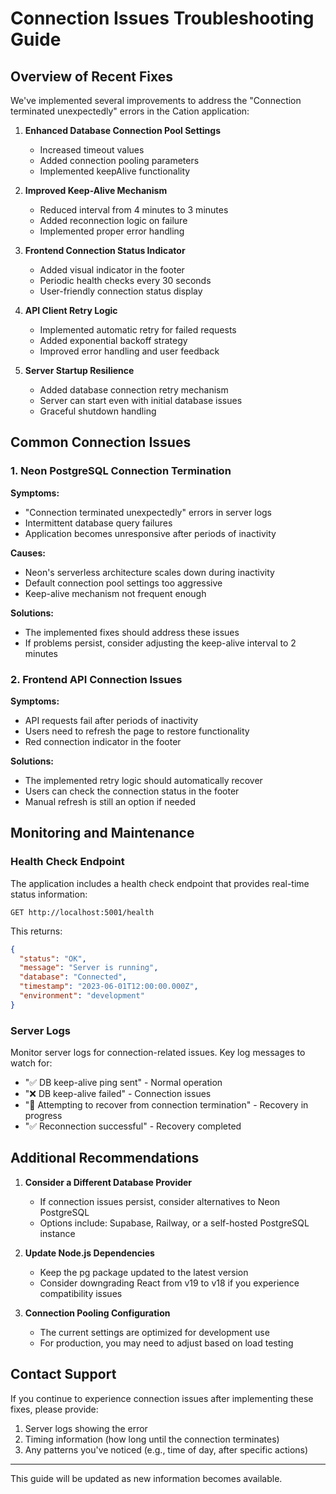 # Connection Issues Troubleshooting Guide

## Overview of Recent Fixes

We've implemented several improvements to address the "Connection terminated unexpectedly" errors in the Cation application:

1. **Enhanced Database Connection Pool Settings**
   - Increased timeout values
   - Added connection pooling parameters
   - Implemented keepAlive functionality

2. **Improved Keep-Alive Mechanism**
   - Reduced interval from 4 minutes to 3 minutes
   - Added reconnection logic on failure
   - Implemented proper error handling

3. **Frontend Connection Status Indicator**
   - Added visual indicator in the footer
   - Periodic health checks every 30 seconds
   - User-friendly connection status display

4. **API Client Retry Logic**
   - Implemented automatic retry for failed requests
   - Added exponential backoff strategy
   - Improved error handling and user feedback

5. **Server Startup Resilience**
   - Added database connection retry mechanism
   - Server can start even with initial database issues
   - Graceful shutdown handling

## Common Connection Issues

### 1. Neon PostgreSQL Connection Termination

**Symptoms:**
- "Connection terminated unexpectedly" errors in server logs
- Intermittent database query failures
- Application becomes unresponsive after periods of inactivity

**Causes:**
- Neon's serverless architecture scales down during inactivity
- Default connection pool settings too aggressive
- Keep-alive mechanism not frequent enough

**Solutions:**
- The implemented fixes should address these issues
- If problems persist, consider adjusting the keep-alive interval to 2 minutes

### 2. Frontend API Connection Issues

**Symptoms:**
- API requests fail after periods of inactivity
- Users need to refresh the page to restore functionality
- Red connection indicator in the footer

**Solutions:**
- The implemented retry logic should automatically recover
- Users can check the connection status in the footer
- Manual refresh is still an option if needed

## Monitoring and Maintenance

### Health Check Endpoint

The application includes a health check endpoint that provides real-time status information:

```
GET http://localhost:5001/health
```

This returns:
```json
{
  "status": "OK",
  "message": "Server is running",
  "database": "Connected",
  "timestamp": "2023-06-01T12:00:00.000Z",
  "environment": "development"
}
```

### Server Logs

Monitor server logs for connection-related issues. Key log messages to watch for:

- "✅ DB keep-alive ping sent" - Normal operation
- "❌ DB keep-alive failed" - Connection issues
- "🔄 Attempting to recover from connection termination" - Recovery in progress
- "✅ Reconnection successful" - Recovery completed

## Additional Recommendations

1. **Consider a Different Database Provider**
   - If connection issues persist, consider alternatives to Neon PostgreSQL
   - Options include: Supabase, Railway, or a self-hosted PostgreSQL instance

2. **Update Node.js Dependencies**
   - Keep the pg package updated to the latest version
   - Consider downgrading React from v19 to v18 if you experience compatibility issues

3. **Connection Pooling Configuration**
   - The current settings are optimized for development use
   - For production, you may need to adjust based on load testing

## Contact Support

If you continue to experience connection issues after implementing these fixes, please provide:

1. Server logs showing the error
2. Timing information (how long until the connection terminates)
3. Any patterns you've noticed (e.g., time of day, after specific actions)

---

This guide will be updated as new information becomes available.